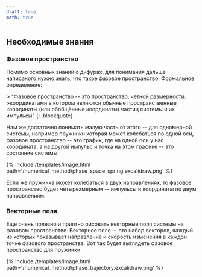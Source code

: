 ```yaml
---
draft: true
math: true
---
```


## Необходимые знания

### Фазовое пространство

<div>

Помимо основных знаний о дифурах, для понимания дальше написаного нужно знать, что такое фазовое пространство.
Формальное определение:

</div>
> "Фазовое пространство -- это пространство, четной размерности, 
>координатами в котором являются обычные пространственные координаты (или обобщённые координаты) частиц системы и их импульсы"
{: .blockquote}
<div>

Нам же достаточно понимать малую часть от этого -- для одномерной системы, например пружинки которая может колебаться по одной оси, фазовое пространство -- это график, где на одной оси у нас координата, а на другой импульс и точка на этом графике -- это состояние системы.

{% include /templates/image.html path='/numerical_method/phase_space_spring.excalidraw.png' %}

Если же пружинка может колебаться в двух направлениях, то фазовое пространство будет четырехмерным -- импульсы и координаты по двум направлениям.

</div>

### Векторные поля

<div>

Еще очень полезно и приятно рисовать векторные поля системы на фазовом пространстве. Векторное поле -- это набор векторов, каждый из которых показывает направление и скорость изменения в каждой точке фазового пространства.
Вот так будет выглядеть фазовое пространство для пружинки:

{% include /templates/image.html path='/numerical_method/phase_trajectory.excalidraw.png' %}

</div>
